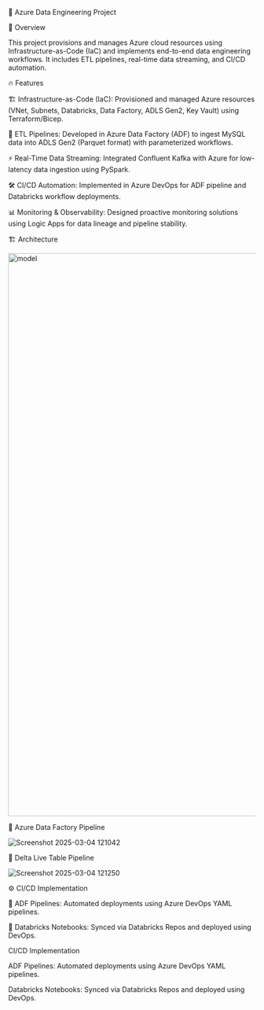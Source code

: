 🚀 Azure Data Engineering Project

📌 Overview

This project provisions and manages Azure cloud resources using Infrastructure-as-Code (IaC) and implements end-to-end data engineering workflows. It includes ETL pipelines, real-time data streaming, and CI/CD automation.

🔥 Features

🏗 Infrastructure-as-Code (IaC): Provisioned and managed Azure resources (VNet, Subnets, Databricks, Data Factory, ADLS Gen2, Key Vault) using Terraform/Bicep.

🔄 ETL Pipelines: Developed in Azure Data Factory (ADF) to ingest MySQL data into ADLS Gen2 (Parquet format) with parameterized workflows.

⚡ Real-Time Data Streaming: Integrated Confluent Kafka with Azure for low-latency data ingestion using PySpark.

🛠 CI/CD Automation: Implemented in Azure DevOps for ADF pipeline and Databricks workflow deployments.

📊 Monitoring & Observability: Designed proactive monitoring solutions using Logic Apps for data lineage and pipeline stability.

🏗 Architecture

<img width="1145" alt="model" src="https://github.com/user-attachments/assets/909ce441-f00e-4030-9534-32ba33b23ddd" />

🔷 Azure Data Factory Pipeline

![Screenshot 2025-03-04 121042](https://github.com/user-attachments/assets/850d0424-5c52-49c4-a450-26b8e13727cf)

🔶 Delta Live Table Pipeline

![Screenshot 2025-03-04 121250](https://github.com/user-attachments/assets/bc236d07-42b7-4b05-9dc5-e5492cdd6dff)


⚙ CI/CD Implementation

🔹 ADF Pipelines: Automated deployments using Azure DevOps YAML pipelines.

🔹 Databricks Notebooks: Synced via Databricks Repos and deployed using DevOps.

CI/CD Implementation

ADF Pipelines: Automated deployments using Azure DevOps YAML pipelines.

Databricks Notebooks: Synced via Databricks Repos and deployed using DevOps.
